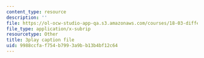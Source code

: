 ```yaml
---
content_type: resource
description: ''
file: https://ol-ocw-studio-app-qa.s3.amazonaws.com/courses/18-03-differential-equations-spring-2010/9988ccfaf754b7993a9bb13b4bf12c64_tVzaX9u6YAE.srt
file_type: application/x-subrip
resourcetype: Other
title: 3play caption file
uid: 9988ccfa-f754-b799-3a9b-b13b4bf12c64
---
```


